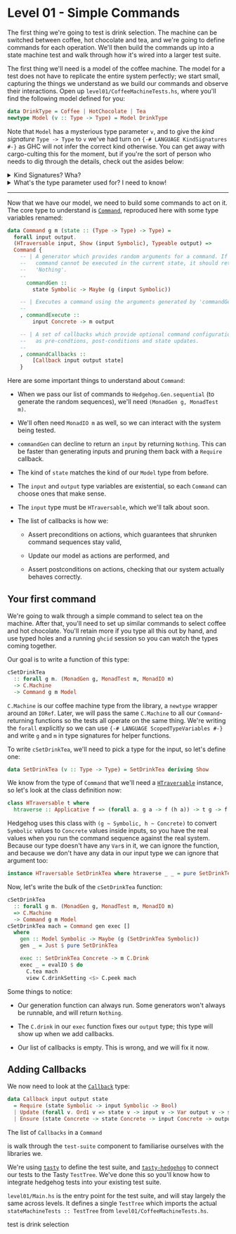 # Level 01 - Simple Commands

The first thing we're going to test is drink selection. The machine
can be switched between coffee, hot chocolate and tea, and we're going
to define commands for each operation. We'll then build the commands
up into a state machine test and walk through how it's wired into a
larger test suite.

The first thing we'll need is a model of the coffee machine. The model
for a test does not have to replicate the entire system perfectly; we
start small, capturing the things we understand as we build our
commands and observe their interactions. Open up
`level01/CoffeeMachineTests.hs`, where you'll find the following model
defined for you:

```haskell
data DrinkType = Coffee | HotChocolate | Tea
newtype Model (v :: Type -> Type) = Model DrinkType
```

Note that `Model` has a mysterious type parameter `v`, and to give the
_kind signature_ `Type -> Type` to `v` we've had turn on `{-# LANGUAGE
KindSignatures #-}` as GHC will not infer the correct kind
otherwise. You can get away with cargo-culting this for the moment,
but if you're the sort of person who needs to dig through the details,
check out the asides below:

<details>
  <summary>Kind Signatures? Wha?</summary>

  A _kind_ is the "type" of a type. The kind `Type` is the kind of
  types that can have values. Consider `Maybe` - its type argument
  must be a type that can have values, and it can have values once
  it's fully applied (like in `Maybe Int`), so its kind is `Type ->
  Type`. (You might have seen this written as `* -> *` in the past;
  `*` is now an alias for `Type`.)

  This means that our `Model` type takes one type argument of kind
  `Type -> Type`; something `Functor`-shaped.
</details>

<details>
  <summary>What's the type parameter used for? I need to know!</summary>

  Hedgehog generates complete command sequences before it runs any
  commands, and not every command can be run at any time. Example: if
  your web service has commands that need administrator powers, you
  need to register an admin before you try running those commands.

  This means that generators need to see the current model state. At
  the same time, you can't know what the exact values in the state
  are, because the test hasn't run yet!

  Hedgehog works around this with two types:
  [`Symbolic`](https://hackage.haskell.org/package/hedgehog/docs/Hedgehog.html#t:Symbolic)
  and
  [`Concrete`](https://hackage.haskell.org/package/hedgehog/docs/Hedgehog.html#t:Concrete)
  . In the generation phase of the test, your model is a `Model
  Symbolic`, but once it starts executing it becomes a `Model
  Concrete` and you can pull out real values from the model.
</details>

*****

Now that we have our model, we need to build some commands to act on
it. The core type to understand is
[`Command`](https://hackage.haskell.org/package/hedgehog/docs/Hedgehog.html#t:Command),
reproduced here with some type variables renamed:

```haskell
data Command g m (state :: (Type -> Type) -> Type) =
  forall input output.
  (HTraversable input, Show (input Symbolic), Typeable output) =>
  Command {
    -- | A generator which provides random arguments for a command. If the
    --   command cannot be executed in the current state, it should return
    --   'Nothing'.
    --
      commandGen ::
        state Symbolic -> Maybe (g (input Symbolic))

    -- | Executes a command using the arguments generated by 'commandGen'.
    --
    , commandExecute ::
        input Concrete -> m output

    -- | A set of callbacks which provide optional command configuration such
    --   as pre-condtions, post-conditions and state updates.
    --
    , commandCallbacks ::
        [Callback input output state]
    }
```

Here are some important things to understand about `Command`:

* When we pass our list of commands to `Hedgehog.Gen.sequential` (to
  generate the random sequences), we'll need `(MonadGen g, MonadTest
  m)`.

* We'll often need `MonadIO m` as well, so we can interact with the
  system being tested.

* `commandGen` can decline to return an `input` by returning
  `Nothing`. This can be faster than generating inputs and pruning
  them back with a `Require` callback.

* The kind of `state` matches the kind of our `Model` type from
  before.

* The `input` and `output` type variables are existential, so each
  `Command` can choose ones that make sense.

* The `input` type must be `HTraversable`, which we'll talk about
  soon.

* The list of callbacks is how we:

  - Assert preconditions on actions, which guarantees that shrunken
    command sequences stay valid,

  - Update our model as actions are performed, and

  - Assert postconditions on actions, checking that our system
    actually behaves correctly.

## Your first command

We're going to walk through a simple command to select tea on the
machine. After that, you'll need to set up similar commands to select
coffee and hot chocolate. You'll retain more if you type all this out
by hand, and use typed holes and a running `ghcid` session so you can
watch the types coming together.

Our goal is to write a function of this type:

```haskell
cSetDrinkTea
  :: forall g m. (MonadGen g, MonadTest m, MonadIO m)
  -> C.Machine
  -> Command g m Model
```

`C.Machine` is our coffee machine type from the library, a `newtype`
wrapper around an `IORef`. Later, we will pass the same `C.Machine` to
all our `Command`-returning functions so the tests all operate on the
same thing. We're writing the `forall` explicitly so we can use `{-#
LANGUAGE ScopedTypeVariables #-}` and write `g` and `m` in type
signatures for helper functions.

To write `cSetDrinkTea`, we'll need to pick a type for the input, so
let's define one:

```haskell
data SetDrinkTea (v :: Type -> Type) = SetDrinkTea deriving Show
```

We know from the type of `Command` that we'll need a
[`HTraversable`](https://hackage.haskell.org/package/hedgehog/docs/Hedgehog.html#t:HTraversable)
instance, so let's look at the class definition now:

```haskell
class HTraversable t where
  htraverse :: Applicative f => (forall a. g a -> f (h a)) -> t g -> f (t h)
```

Hedgehog uses this class with `(g ~ Symbolic, h ~ Concrete)` to
convert `Symbolic` values to `Concrete` values inside inputs, so you
have the real values when you run the command sequence against the
real system. Because our type doesn't have any `Var`s in it, we can
ignore the function, and because we don't have any data in our input
type we can ignore that argument too:

```haskell
instance HTraversable SetDrinkTea where htraverse _ _ = pure SetDrinkTea
```

Now, let's write the bulk of the `cSetDrinkTea` function:

```haskell
cSetDrinkTea
  :: forall g m. (MonadGen g, MonadTest m, MonadIO m)
  => C.Machine
  -> Command g m Model
cSetDrinkTea mach = Command gen exec []
  where
    gen :: Model Symbolic -> Maybe (g (SetDrinkTea Symbolic))
    gen _ = Just $ pure SetDrinkTea

    exec :: SetDrinkTea Concrete -> m C.Drink
    exec _ = evalIO $ do
      C.tea mach
      view C.drinkSetting <$> C.peek mach
```

Some things to notice:

* Our generation function can always run. Some generators won't always
  be runnable, and will return `Nothing`.

* The `C.drink` in our `exec` function fixes our `output` type; this
  type will show up when we add callbacks.

* Our list of callbacks is empty. This is wrong, and we will fix it
  now.

## Adding Callbacks

We now need to look at the
[`Callback`](https://hackage.haskell.org/package/hedgehog/docs/Hedgehog.html#t:Callback)
type:

```haskell
data Callback input output state
  = Require (state Symbolic -> input Symbolic -> Bool)
  | Update (forall v. Ord1 v => state v -> input v -> Var output v -> state v)
  | Ensure (state Concrete -> state Concrete -> input Concrete -> output -> Test ())
```

The list of `Callbacks` in a `Command`

is walk through the `test-suite` component to familiarise ourselves
with the libraries we.

We're using [`tasty`](https://hackage.haskell.org/package/tasty) to
define the test suite, and
[`tasty-hedgehog`](https://hackage.haskell.org/package/tasty-hedgehog)
to connect our tests to the Tasty `TestTree`. We've done this so
you'll know how to integrate hedgehog tests into your existing test
suite.

`level01/Main.hs` is the entry point for the test suite, and will stay
largely the same across levels. It defines a single `TestTree` which
imports the actual `stateMachineTests :: TestTree` from
`level01/CoffeeMachineTests.hs`.

 test is drink selection
